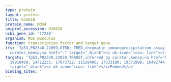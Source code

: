 ```yaml
---
type: protein
layout: protein
title: O35618
protein_name: Mdm4
uniprot_accession: O35618
ncbi_gene_id: '17248'
organism: Mus musculus
function: transcription factor and target gene
tfs: 'Tp53,P02340,22059,GTRD; TRED,chromatin immunoprecipitation assay; inferred by
  curator,&ensp;<a href="-" target="_blank"><i uk-icon="icon: link"></i>Pubmed</a>'
targets: 'Tp53,P02340,22059,TRRUST,inferred by curator,&ensp;<a href="https://www.ncbi.nlm.nih.gov/pubmed/?term=16227609;
  19910468; 14712235; 17875722; 11528400; 17533180; 19371999; 16492744; 23474762%5Buid%5D"
  target="_blank"><i uk-icon="icon: link"></i>Pubmed</a>'
binding_sites: ''
---
```

